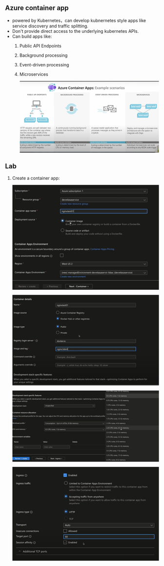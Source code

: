 ## Azure container app
- powered by Kubernetes，can develop kubnernetes style apps like service discovery and traffic splitting.
- Don't provide direct access to the underlying kubernetes APIs.
- Can build apps like:
    1. Public API Endpoints
    2. Background processing
    3. Event-driven processing
    4. Microservices

        ![alt text](image-26.png)


## Lab
1. Create a container app:

    ![alt text](image-22.png)

    ![alt text](image-23.png)

    ![alt text](image-24.png)

    ![alt text](image-25.png)
